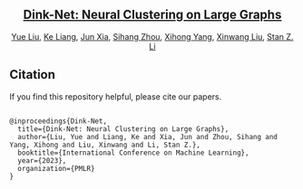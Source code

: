 <div align="center">

<h2><a href="https://arxiv.org/pdf/2305.18405.pdf">Dink-Net: Neural Clustering on Large Graphs</a></h2>

[Yue Liu](https://yueliu1999.github.io/), [Ke Liang](https://liangke23.github.io/), [Jun Xia](), [Sihang Zhou](https://scholar.google.com/citations?user=p9Se8kYAAAAJ&hl=zh-CN&oi=ao/), [Xihong Yang](https://xihongyang1999.github.io/), [Xinwang Liu](https://xinwangliu.github.io/), [Stan Z. Li](https://scholar.google.com/citations?user=Y-nyLGIAAAAJ&hl=zh-CN&oi=ao)

</div>



## Citation

If you find this repository helpful, please cite our papers.

```

@inproceedings{Dink-Net,
  title={Dink-Net: Neural Clustering on Large Graphs},
  author={Liu, Yue and Liang, Ke and Xia, Jun and Zhou, Sihang and Yang, Xihong and Liu, Xinwang and Li, Stan Z.},
  booktitle={International Conference on Machine Learning},
  year={2023},
  organization={PMLR}
}


```
